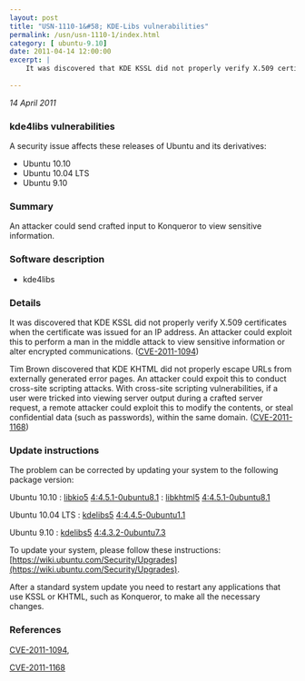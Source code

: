 ```yaml
---
layout: post
title: "USN-1110-1&#58; KDE-Libs vulnerabilities"
permalink: /usn/usn-1110-1/index.html
category: [ ubuntu-9.10]
date: 2011-04-14 12:00:00
excerpt: |
    It was discovered that KDE KSSL did not properly verify X.509 certificates when the certificate was issued for an IP address. An attacker could exploit this to perform a man in the middle attack to view sensitive information or alter encrypted communications. ([CVE-2011-1094](http://people.ubuntu.com/~ubuntu-security/cve/CVE-2011-1094))
    
--- 
```

 
 

*14 April 2011*

### kde4libs vulnerabilities

A security issue affects these releases of Ubuntu and its derivatives:

* Ubuntu 10.10
* Ubuntu 10.04 LTS
* Ubuntu 9.10

### Summary

An attacker could send crafted input to Konqueror to view sensitive information.

### Software description

* kde4libs 

### Details

It was discovered that KDE KSSL did not properly verify X.509 certificates when the certificate was issued for an IP address. An attacker could exploit this to perform a man in the middle attack to view sensitive information or alter encrypted communications. ([CVE-2011-1094](http://people.ubuntu.com/~ubuntu-security/cve/CVE-2011-1094))

Tim Brown discovered that KDE KHTML did not properly escape URLs from externally generated error pages. An attacker could expoit this to conduct cross-site scripting attacks. With cross-site scripting vulnerabilities, if a user were tricked into viewing server output during a crafted server request, a remote attacker could exploit this to modify the contents, or steal confidential data (such as passwords), within the same domain. ([CVE-2011-1168](http://people.ubuntu.com/~ubuntu-security/cve/CVE-2011-1168)) 

### Update instructions

The problem can be corrected by updating your system to the following package version:

Ubuntu 10.10
 : [libkio5](https://launchpad.net/ubuntu/+source/kde4libs) <span> [4:4.5.1-0ubuntu8.1](https://launchpad.net/ubuntu/+source/kde4libs/4:4.5.1-0ubuntu8.1) </span> 
 : [libkhtml5](https://launchpad.net/ubuntu/+source/kde4libs) <span> [4:4.5.1-0ubuntu8.1](https://launchpad.net/ubuntu/+source/kde4libs/4:4.5.1-0ubuntu8.1) </span> 

Ubuntu 10.04 LTS
 : [kdelibs5](https://launchpad.net/ubuntu/+source/kde4libs) <span> [4:4.4.5-0ubuntu1.1](https://launchpad.net/ubuntu/+source/kde4libs/4:4.4.5-0ubuntu1.1) </span> 

Ubuntu 9.10
 : [kdelibs5](https://launchpad.net/ubuntu/+source/kde4libs) <span> [4:4.3.2-0ubuntu7.3](https://launchpad.net/ubuntu/+source/kde4libs/4:4.3.2-0ubuntu7.3) </span> 

To update your system, please follow these instructions: [https://wiki.ubuntu.com/Security/Upgrades](https://wiki.ubuntu.com/Security/Upgrades).

After a standard system update you need to restart any applications that use KSSL or KHTML, such as Konqueror, to make all the necessary changes. 

### References

 
 [CVE-2011-1094](http://people.ubuntu.com/~ubuntu-security/cve/CVE-2011-1094), 

 [CVE-2011-1168](http://people.ubuntu.com/~ubuntu-security/cve/CVE-2011-1168)
 

